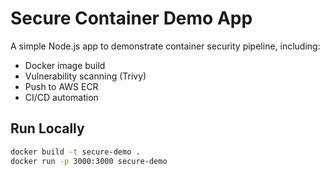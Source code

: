 # Secure Container Demo App

A simple Node.js app to demonstrate container security pipeline, including:
- Docker image build
- Vulnerability scanning (Trivy)
- Push to AWS ECR
- CI/CD automation

## Run Locally

```bash
docker build -t secure-demo .
docker run -p 3000:3000 secure-demo
